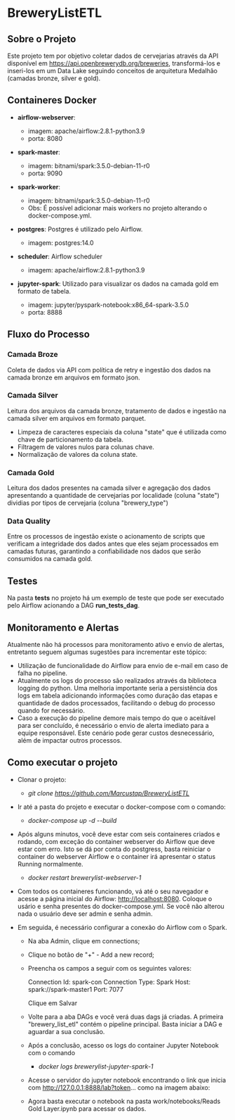 # BreweryListETL

## Sobre o Projeto

Este projeto tem por objetivo coletar dados de cervejarias através da API disponível em <https://api.openbrewerydb.org/breweries>, transformá-los e inseri-los em um Data Lake seguindo conceitos de arquitetura Medalhão (camadas bronze, silver e gold).

## Containeres Docker

* **airflow-webserver**:
    * imagem: apache/airflow:2.8.1-python3.9
    * porta: 8080

* **spark-master**:
    * imagem: bitnami/spark:3.5.0-debian-11-r0
    * porta: 9090

* **spark-worker**:
    * imagem: bitnami/spark:3.5.0-debian-11-r0
    * Obs: É possível adicionar mais workers no projeto alterando o docker-compose.yml.

* **postgres**: Postgres é utilizado pelo Airflow.
    * imagem: postgres:14.0

* **scheduler**: Airflow scheduler
    * imagem: apache/airflow:2.8.1-python3.9

* **jupyter-spark**: Utilizado para visualizar os dados na camada gold em formato de tabela.
    * imagem: jupyter/pyspark-notebook:x86_64-spark-3.5.0
    * porta: 8888

## Fluxo do Processo


### Camada Broze
Coleta de dados via API com política de retry e ingestão dos dados na camada bronze em arquivos em formato json.

### Camada Silver
Leitura dos arquivos da camada bronze, tratamento de dados e ingestão na camada silver em arquivos em formato parquet.
* Limpeza de caracteres especiais da coluna "state" que é utilizada como chave de particionamento da tabela.
* Filtragem de valores nulos para colunas chave.
* Normalização de valores da coluna state.


### Camada Gold
Leitura dos dados presentes na camada silver e agregação dos dados apresentando a quantidade de cervejarias por localidade (coluna "state") dividias por tipos de cervejaria (coluna "brewery_type")

### Data Quality
Entre os processos de ingestão existe o acionamento de scripts que verificam a integridade dos dados antes que eles sejam processados em camadas futuras, garantindo a confiabilidade nos dados que serão consumidos na camada gold.

## Testes
Na pasta **tests** no projeto há um exemplo de teste que pode ser executado pelo Airflow acionando a DAG **run_tests_dag**.
## Monitoramento e Alertas

Atualmente não há processos para monitoramento ativo e envio de alertas, entretanto seguem algumas sugestões para incrementar este tópico:
* Utilização de funcionalidade do Airflow para envio de e-mail em caso de falha no pipeline.
* Atualmente os logs do processo são realizados através da biblioteca logging do python. Uma melhoria importante seria a persistência dos logs em tabela adicionando informações como duração das etapas e quantidade de dados processados, facilitando o debug do processo quando for necessário.
* Caso a execução do pipeline demore mais tempo do que o aceitável para ser concluído, é necessário o envio de alerta imediato para a equipe responsável. Este cenário pode gerar custos desnecessário, além de impactar outros processos.

## Como executar o projeto

* Clonar o projeto:
    *  *git clone https://github.com/Marcustap/BreweryListETL*

* Ir até a pasta do projeto e executar o docker-compose com o comando:
    * *docker-compose up -d --build*

* Após alguns minutos, você deve estar com seis containeres criados e rodando, com exceção do container webserver do Airflow que deve estar com erro. Isto se dá por conta do postgress, basta reiniciar o container do webserver Airflow e o container irá apresentar o status Running normalmente.
    * *docker restart brewerylist-webserver-1*

* Com todos os containeres funcionando, vá até o seu navegador e acesse a página inicial do Airflow: <http://localhost:8080>. Coloque o usário e senha presentes do docker-compose.yml. Se você não alterou nada o usuário deve ser admin e senha admin.

* Em seguida, é necessário configurar a conexão do Airflow com o Spark. 
    * Na aba Admin, clique em connections;

    * Clique no botão de "+" - Add a new record;

    * Preencha os campos a seguir com os seguintes valores:
        
        Connection Id: spark-con
        Connection Type: Spark
        Host: spark://spark-master1
        Port: 7077

        Clique em Salvar

    * Volte para a aba DAGs e você verá duas dags já criadas. A primeira "brewery_list_etl" contém o pipeline principal. Basta iniciar a DAG e aguardar a sua conclusão.

    * Após a conclusão, acesso os logs do container Jupyter Notebook com o comando
        * *docker logs brewerylist-jupyter-spark-1*

    * Acesse o servidor do jupyter notebook encontrando o link que inicia com  http://127.0.0.1:8888/lab?token... como na imagem abaixo:

    * Agora basta executar o notebook na pasta work/notebooks/Reads Gold Layer.ipynb para acessar os dados.



